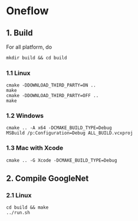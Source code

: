 # Oneflow

## 1. Build

For all platform, do

```txt
mkdir build && cd build
```

### 1.1 Linux 

```
cmake -DDOWNLOAD_THIRD_PARTY=ON ..  
make
cmake -DDOWNLOAD_THIRD_PARTY=OFF ..
make
```

### 1.2 Windows

```
cmake .. -A x64 -DCMAKE_BUILD_TYPE=Debug  
MSBuild /p:Configuration=Debug ALL_BUILD.vcxproj  
```

### 1.3 Mac with Xcode

```
cmake .. -G Xcode -DCMAKE_BUILD_TYPE=Debug 
```

## 2. Compile GoogleNet

### 2.1 Linux

```
cd build && make
../run.sh
```
